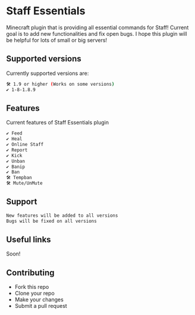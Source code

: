 # Staff Essentials
Minecraft plugin that is providing all essential commands for Staff! Current goal is to add new functionalities and fix open bugs. I hope this plugin will be helpful for lots of small or big servers!


## Supported versions

Currently supported versions are:

```bash
🛠️ 1.9 or higher (Works on some versions)
✔️ 1-8-1.8.9
```

## Features

Current features of Staff Essentials plugin

```bash
✔️ Feed
✔️ Heal
✔️ Online Staff
✔️ Report
✔️ Kick
✔️ Unban
✔️ Banip
✔️ Ban
🛠️ Tempban
🛠️ Mute/UnMute
```

## Support

```bash
New features will be added to all versions
Bugs will be fixed on all versions
```

## Useful links
Soon!

## Contributing
- Fork this repo
- Clone your repo
- Make your changes
- Submit a pull request
